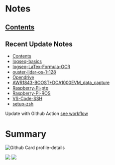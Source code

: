 <!--
**dino920135/dino920135** is a ✨ _special_ ✨ repository because its `README.md` (this file) appears on your GitHub profile.
-->
<!-- # About me -->
# Notes
## [Contents](https://dino920135.github.io/Notes/#/page/contents)
## Recent Update Notes
<!-- BLOG-POST-LIST:START -->
- [Contents](https://dino920135.github.io/Notes//#/page/Contents)
- [logseq-basics](https://dino920135.github.io/Notes//#/page/logseq-basics)
- [logseq-LaTex-Formula-OCR](https://dino920135.github.io/Notes//#/page/logseq-LaTex-Formula-OCR)
- [ouster-lidar-os-1-128](https://dino920135.github.io/Notes//#/page/ouster-lidar-os-1-128)
- [Opendrive](https://dino920135.github.io/Notes//#/page/Opendrive)
- [AWR1843-BOOST+DCA1000EVM_data_capture](https://dino920135.github.io/Notes//#/page/AWR1843-BOOST+DCA1000EVM_data_capture)
- [Raspberry-Pi-ptp](https://dino920135.github.io/Notes//#/page/Raspberry-Pi-ptp)
- [Raspberry-Pi-ROS](https://dino920135.github.io/Notes//#/page/Raspberry-Pi-ROS)
- [VS-Code-SSH](https://dino920135.github.io/Notes//#/page/VS-Code-SSH)
- [setup-zsh](https://dino920135.github.io/Notes//#/page/setup-zsh)
<!-- BLOG-POST-LIST:END -->

Update with Github Action [see workflow](https://github.com/dino920135/dino920135/tree/main/.github/workflows)

# Summary
![Github Card profile-details](http://github-profile-summary-cards.vercel.app/api/cards/profile-details?username=dino920135&theme=github_dark)

![](http://github-profile-summary-cards.vercel.app/api/cards/stats?username=dino920135&theme=github_dark) ![](http://github-profile-summary-cards.vercel.app/api/cards/repos-per-language?username=dino920135&theme=github_dark)
